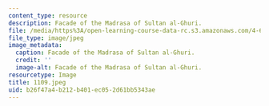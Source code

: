 ```yaml
---
content_type: resource
description: Facade of the Madrasa of Sultan al-Ghuri.
file: /media/https%3A/open-learning-course-data-rc.s3.amazonaws.com/4-615-the-architecture-of-cairo-spring-2002/b26f47a4b212b401ec052d61bb5343ae_1109.jpeg
file_type: image/jpeg
image_metadata:
  caption: Facade of the Madrasa of Sultan al-Ghuri.
  credit: ''
  image-alt: Facade of the Madrasa of Sultan al-Ghuri.
resourcetype: Image
title: 1109.jpeg
uid: b26f47a4-b212-b401-ec05-2d61bb5343ae
---
```

